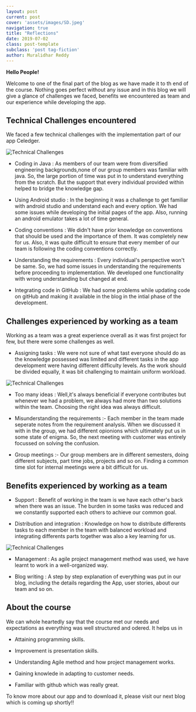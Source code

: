 ```yaml
---
layout: post
current: post
cover: 'assets/images/SD.jpeg'
navigation: true
title: "Reflections"
date: 2019-07-02
class: post-template
subclass: 'post tag-fiction'
author: Muralidhar Reddy
---
```


**Hello People!**

Welcome to one of the final part of the blog as we have made it to th end of the course. Nothing goes perfect without any issue and in this blog we will give a glance of challenges we faced, benefits we encountered as team and our experience while developing the app. 

## Technical Challenges encountered

We faced a few technical challenges with the implementation part of our app Celedger.

![Technical Challenges]({{site.baseurl}}/assets/images/challenge.jpeg "TC")

* Coding in Java : As members of our team were from diversified engineering backgrounds,none of our group members was familiar with java. So, the large portion of time was put in to understand everything from the scratch. But the support that every individual provided within helped to bridge the knowledge gap.

* Using Android studio : In the beginning it was a challenge to get familiar with android studio and understand each and every option. We had some issues while developing the initial pages of the app. Also, running an android emulator takes a lot of time general.

* Coding conventions : We didn't have prior knowledge on conventions that should be used and the importance of them. It was completely new for us. Also, it was quite difficult to ensure that every member of our team is following the coding conventions correctly.

* Understanding the requirements : Every individual's perspective won't be same. So, we had some issues in understanding the requirements before proceeding to implementation. We developed one functionality with wrong understanding but changed at end.

* Integrating code in GitHub : We had some problems while updating code on gitHub and making it available in the blog in the intial phase of the development.

## Challenges experienced by working as a team

Working as a team was a great experience overall as it was first project for few, but there were some challenges as well.

* Assigning tasks : We were not sure of what tast everyone should do as the knowledge possessed was limited and different tasks in the app development were having different difficulty levels. As the work should be divided equally, it was bit challenging to maintain uniform workload.

![Technical Challenges]({{site.baseurl}}/assets/images/tc.jpeg "TC")

* Too many ideas : Well,it's always beneficial if everyone contributes but whenever we had a problem, we always had more than two solutions within the team. Choosing the right idea was always difficult. 

* Misunderstanding the requirements :- Each member in the team made seperate notes from the requirement analysis. When we discussed it with in the group, we had different opionions which ultimately put us in some state of enigma. So, the next meeting with customer was entirely focussed on solving the confusion.

* Group meetings :- Our group members are in different semesters, doing different subjects, part time jobs, projects and so on. Finding a common time slot for internal meetings were a bit difficult for us. 

## Benefits experienced by working as a team

* Support : Benefit of working in the team is we have each other's back when there was an issue. The burden in some tasks was reduced  and we constantly supported each others to achieve our common goal. 

* Distribution and integration : Knowledge on how to distribute differents tasks to each member in the team with balanced workload and integrating differents parts together was also a key learning for us.

![Technical Challenges]({{site.baseurl}}/assets/images/tb.jpeg "TC")

* Management : As agile project management method was used, we have learnt to work in a well-organized way.

* Blog writing : A step by step explanation of everything was put in our blog, including the details regarding the App, user stories, about our team and so on.

## About the course

We can whole heartedly say that the course met our needs and expectations as everything was well structured and odered. It helps us in 

* Attaining programming skills.

* Improvement is presentation skills.

* Understanding Agile method and how project management works.

* Gaining knowlede in adapting to customer needs.

* Familiar with github which was really great.


To know more about our app and to download it, please visit our next blog which is coming up shortly!!








